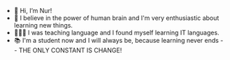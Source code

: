 - 👋 Hi, I’m Nur!
- 🧠 I believe in the power of human brain and I'm very enthusiastic about learning new things.
- 👩🏻‍🏫 I was teaching language and I found myself learning IT languages.
- 📚 I'm a student now and I will always be, because learning never ends -- THE ONLY CONSTANT IS CHANGE!


<!---
snurer/snurer is a ✨ special ✨ repository because its `README.md` (this file) appears on your GitHub profile.
You can click the Preview link to take a look at your changes.
--->
